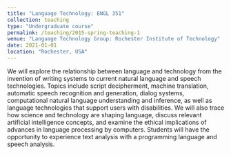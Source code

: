 ```yaml
---
title: "Language Technology: ENGL 351"
collection: teaching
type: "Undergraduate course"
permalink: /teaching/2015-spring-teaching-1
venue: "Language Technology Group: Rochester Institute of Technology"
date: 2021-01-01
location: "Rochester, USA"
---
```


We	will	explore	the	relationship between	language	and	technology	from	the invention	of	writing	systems	to	current	natural	language	and	speech technologies.	Topics	include	script	decipherment,	machine	translation, automatic	speech	recognition	and	generation,	dialog	systems,	computational	natural	language	understanding	and	inference,	as	well	as	language technologies	that	support	users	with	disabilities.	We	will	also	trace how	science	and	technology	are	shaping	language,	discuss	relevant	artificial intelligence	concepts,	and	examine	the	ethical	implications	of	advances	in language	processing	by	computers.	Students	will	have the	opportunity	to experience	text	analysis	with	a	programming	language	and	speech	analysis.

